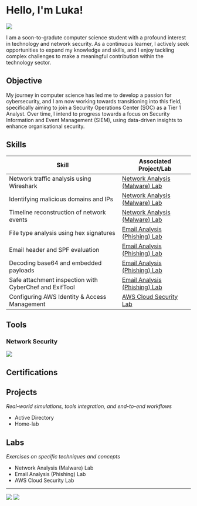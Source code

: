 # Hello, I'm Luka!
<a href="https://linkedin.com/in/luka-babetzki"><img src="https://img.shields.io/badge/-LinkedIn-0072b1?&style=for-the-badge&logo=linkedin&logoColor=white" /></a>

I am a soon-to-gradute computer science student with a profound interest in technology and network security. As a continuous learner, I actively seek opportunities to expand my knowledge and skills, and I enjoy tackling complex challenges to make a meaningful contribution within the technology sector.

## Objective

My journey in computer science has led me to develop a passion for cybersecurity, and I am now working towards transitioning into this field, specifically aiming to join a Security Operations Center (SOC) as a Tier 1 Analyst. Over time, I intend to progress towards a focus on Security Information and Event Management (SIEM), using data-driven insights to enhance organisational security.

## Skills

| Skill                                         | Associated Project/Lab         |
|-----------------------------------------------|----------------------------|
| Network traffic analysis using Wireshark | <a href="https://github.com/Luka-Babetzki/Network-Analysis-Lab">Network Analysis (Malware) Lab </a> | 
| Identifying malicious domains and IPs | <a href="https://github.com/Luka-Babetzki/Network-Analysis-Lab">Network Analysis (Malware) Lab </a> | 
| Timeline reconstruction of network events | <a href="https://github.com/Luka-Babetzki/Network-Analysis-Lab">Network Analysis (Malware) Lab </a> | 
| File type analysis using hex signatures | <a href="https://github.com/Luka-Babetzki/Email-Analysis-Lab">Email Analysis (Phishing) Lab </a> |
| Email header and SPF evaluation | <a href="https://github.com/Luka-Babetzki/Email-Analysis-Lab">Email Analysis (Phishing) Lab </a> |
| Decoding base64 and embedded payloads | <a href="https://github.com/Luka-Babetzki/Email-Analysis-Lab">Email Analysis (Phishing) Lab </a> |
| Safe attachment inspection with CyberChef and ExifTool | <a href="https://github.com/Luka-Babetzki/Email-Analysis-Lab">Email Analysis (Phishing) Lab </a> |
| Configuring AWS Identity & Access Management | <a href="https://github.com/Luka-Babetzki/AWS-Cloud-Security-Lab">AWS Cloud Security Lab </a> |


## Tools

### Network Security
<div>
    <img src="https://img.shields.io/badge/-Wireshark-1679A7?&style=for-the-badge&logo=Wireshark&logoColor=white" />

</div>

<!---


### SIEM
<div>
    <splunk>
    <elastic>
    <wazuh>
</div>


### Threat Intelligence
<div>
    <mitre att&ck>
    <maltego>
    <virustotal>
</div>


### Endpoint Security
<div>
    <>
    <>
</div>


### Adversary Emulation & Detection Validation
<div>
    <Atomic Redteam>
    <Caldera MITRE>
    <Metsploit>
</div>


### Incident Response
<div>
    <>
    <>
    <>
</div>


### Digital Forensics
<div>
    <autospy>
    <>
    <>
</div>

-->

## Certifications

<!--

<div>
    <img src="https://img.shields.io/badge/-Certified%20in%20Cybersecurity-0078D4?style=for-the-badge&logoColor=white" />
    <sec+>
    <net+>
    <AWS cloud prac>
    <boss of the soc (splunk)>
</div>

-->

## Projects
_Real-world simulations, tools integration, and end-to-end workflows_
- Active Directory
- Home-lab

## Labs
_Exercises on specific techniques and concepts_
- Network Analysis (Malware) Lab
- Email Analysis (Phishing) Lab
- AWS Cloud Security Lab

---
<a href="https://tryhackme.com/p/lukababetzki"><img src="https://img.shields.io/badge/-TryHackMe-red?&style=for-the-badge&logo=tryhackme&logoColor=white" /></a>
<a href="https://blueteamlabs.online/public/user/3ba350b85c7fffb7d4470d"><img src="https://img.shields.io/badge/-BTLO-blue?&style=for-the-badge&logo=data:image/svg+xml;base64,PHN2ZyB3aWR0aD0iMjQiIGhlaWdodD0iMjQiIHZpZXdCb3g9IjAgMCAyNCAyNCIgZmlsbD0ibm9uZSIgeG1sbnM9Imh0dHA6Ly93d3cudzMub3JnLzIwMDAvc3ZnIj4KPHBhdGggZD0iTTExLjk5IDJMNCAxOC43NVY3LjVMMTEuOTkgNUwyMCA3LjVWMTguNzVMMTEuOTkgMjJaIiBmaWxsPSJ3aGl0ZSIgc3Ryb2tlPSJ3aGl0ZSIgc3Ryb2tlLXdpZHRoPSIwLjUiLz4KPC9zdmc+Cg==&logoColor=white" /></a>
